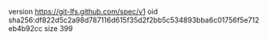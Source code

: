 version https://git-lfs.github.com/spec/v1
oid sha256:df822d5c2a98d787116d615f35d2f2bb5c534893bba6c01756f5e712eb4b92cc
size 399
